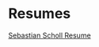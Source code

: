 # Resumes

[Sebastian Scholl Resume](Sebastian%20Scholl%20Resume%2032d0c11a09984e4987277fe802fa506c.md)